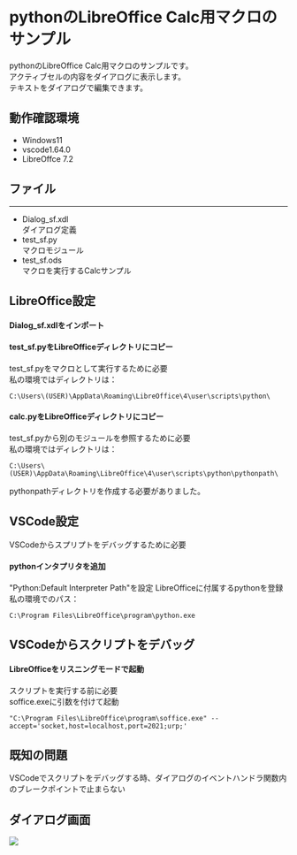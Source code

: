 # pythonのLibreOffice Calc用マクロのサンプル
pythonのLibreOffice Calc用マクロのサンプルです。  
アクティブセルの内容をダイアログに表示します。  
テキストをダイアログで編集できます。  
## 動作確認環境
+ Windows11
+ vscode1.64.0
+ LibreOffce 7.2  
## ファイル
-----
+ Dialog_sf.xdl   
ダイアログ定義  
+ test_sf.py  
マクロモジュール  
+ test_sf.ods  
マクロを実行するCalcサンプル  
## LibreOffice設定
#### Dialog_sf.xdlをインポート   
#### test_sf.pyをLibreOfficeディレクトリにコピー  
test_sf.pyをマクロとして実行するために必要  
私の環境ではディレクトリは：  
```
C:\Users\(USER)\AppData\Roaming\LibreOffice\4\user\scripts\python\
```
#### calc.pyをLibreOfficeディレクトリにコピー  
test_sf.pyから別のモジュールを参照するために必要  
私の環境ではディレクトリは：  
```
C:\Users\(USER)\AppData\Roaming\LibreOffice\4\user\scripts\python\pythonpath\
```
pythonpathディレクトリを作成する必要がありました。  
## VSCode設定
VSCodeからスプリプトをデバッグするために必要  
#### pythonインタプリタを追加  
"Python:Default Interpreter Path"を設定
LibreOfficeに付属するpythonを登録    
私の環境でのパス：  
```
C:\Program Files\LibreOffice\program\python.exe
```
## VSCodeからスクリプトをデバッグ
#### LibreOfficeをリスニングモードで起動
スクリプトを実行する前に必要  
soffice.exeに引数を付けて起動  
```
"C:\Program Files\LibreOffice\program\soffice.exe" --accept='socket,host=localhost,port=2021;urp;'
```  
## 既知の問題
VSCodeでスクリプトをデバッグする時、ダイアログのイベントハンドラ関数内のブレークポイントで止まらない  
## ダイアログ画面
<img src="https://user-images.githubusercontent.com/6335693/50577268-4182f580-0e68-11e9-9c6e-129ac94d96d6.jpg"/>
